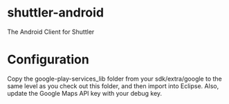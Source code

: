 shuttler-android
================

The Android Client for Shuttler

Configuration
=============
Copy the google-play-services_lib folder from your sdk/extra/google to the same level as you check out this folder, and then import into Eclipse. Also, update the Google Maps API key with your debug key.
